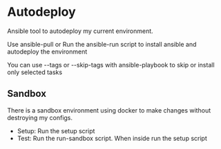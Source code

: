 # Autodeploy
Ansible tool to autodeploy my current environment.

Use ansible-pull or Run the ansible-run script to install ansible and autodeploy the environment

You can use --tags or --skip-tags with ansible-playbook to skip or install only selected tasks
## Sandbox
There is a sandbox environment using docker to make changes without destroying my configs.
- Setup: Run the setup script
- Test: Run the run-sandbox script. When inside run the setup script
